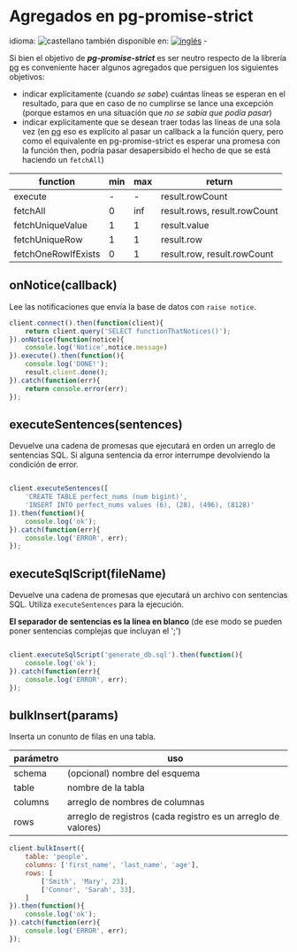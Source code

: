 <!--multilang v0 es:agregados.md en:additions.md -->

<!--lang:es-->

# Agregados en pg-promise-strict

<!--lang:en--]

# Additions in pg-promise-strict

[!--lang:*-->

<!--multilang buttons-->

idioma: ![castellano](https://raw.githubusercontent.com/codenautas/multilang/master/img/lang-es.png)
también disponible en:
[![inglés](https://raw.githubusercontent.com/codenautas/multilang/master/img/lang-en.png)](additions.md) - 

<!--lang:es-->

Si bien el objetivo de ***pg-promise-strict*** es ser neutro respecto de la librería [pg](//npmjs.com/package/pg)
es conveniente hacer algunos agregados que persiguen los siguientes objetivos:
* indicar explícitamente (cuando *se sabe*) cuántas líneas se esperan en el resultado, 
para que en caso de no cumplirse se lance una excepción (porque estamos en una situación que *no se sabía que podía pasar*)
* indicar explícitamente que se desean traer todas las líneas de una sola vez
(en [pg](//npmjs.com/package/pg) eso es explícito al pasar un callback a la función query, 
pero como el equivalente en pg-promise-strict es esperar una promesa con la función then, 
podría pasar desapersibido el hecho de que se está haciendo un `fetchAll`)

<!--lang:en--]

Although the purpose of ***pg-promise-strict*** is to be neutral about the library [pg](//npmjs.com/package/pg), it is convinient to do some
addons to persue the following golds:
* Explicit indication (when *it is known*) of how many rows are expected in the result, so that in case that this is not accomplished an exception 
is thrown (because we are in a situation that *we didn´t know that could happen*)
* Explicit indication of the desire that all the rows should be pulled at once (in[pg](//npmjs.com/package/pg) this is explicit when passing a callback to the
to the function query, but as the equivalent in pg-promise-strict is to wait for a promise with the function then, it could go unnoticed the fact
that a `fetchAll` is being done) 

Addings:
* explicit indication of how many rows are expected in the result
* explicit indication of `fetchAll` in `query(...).then` calls

[!--lang:*-->

function            | min | max |return
--------------------|-----|-----|--------------
execute             |  -  |  -  | result.rowCount
fetchAll            |  0  | inf | result.rows, result.rowCount
fetchUniqueValue    |  1  |  1  | result.value
fetchUniqueRow      |  1  |  1  | result.row
fetchOneRowIfExists |  0  |  1  | result.row, result.rowCount

## onNotice(callback)

<!--lang:es-->

Lee las notificaciones que envía la base de datos con `raise notice`.

<!--lang:en--]

Reads the database notifications raies with `raise notice`.

[!--lang:*-->

```js
client.connect().then(function(client){
    return client.query('SELECT functionThatNotices()');
}).onNotice(function(notice){
    console.log('Notice',notice.message)
}).execute().then(function(){
    console.log('DONE!');
    result.client.done();
}).catch(function(err){
    return console.error(err);
});
```

## executeSentences(sentences)

<!--lang:es-->

Devuelve una cadena de promesas que 
ejecutará en orden un arreglo de sentencias SQL.
Si alguna sentencia da error interrumpe devolviendo la condición de error. 

<!--lang:en--]

Returns a promise chain that will 
execute an array of sql sentences. 
If an error ocurrs it will reject the promise. 

[!--lang:*-->

```js

client.executeSentences([
    'CREATE TABLE perfect_nums (num bigint)',
    'INSERT INTO perfect_nums values (6), (28), (496), (8128)'
]).then(function(){
    console.log('ok');
}).catch(function(err){
    console.log('ERROR', err);
});

```

## executeSqlScript(fileName)

<!--lang:es-->

Devuelve una cadena de promesas que ejecutará un archivo con sentencias SQL.
Utiliza `executeSentences` para la ejecución. 

**El separador de sentencias es la línea en blanco** 
(de ese modo se pueden poner sentencias complejas que incluyan el ';')

<!--lang:en--]

Returns a promise chain that will execute a file with sql sentences. 
Uses `executeSentences` for the task. 

**Blank line is the sentence separator** (to allow complex sentences). 

[!--lang:*-->

```js

client.executeSqlScript('generate_db.sql').then(function(){
    console.log('ok');
}).catch(function(err){
    console.log('ERROR', err);
});

```

## bulkInsert(params)

<!--lang:es-->

Inserta un conunto de filas en una tabla.

parámetro |uso
----------|----------------------------------
schema    | (opcional) nombre del esquema
table     | nombre de la tabla
columns   | arreglo de nombres de columnas
rows      | arreglo de registros (cada registro es un arreglo de valores)

<!--lang:en--]

Inserts a set of rows in a table. 

parámetro |uso
----------|----------------------------------
schema    | (optional) schema name
table     | table name
columns   | array of column names
rows      | array of records (each record is an array of values)

[!--lang:*-->

```js
client.bulkInsert({
    table: 'people',
    columns: ['first_name', 'last_name', 'age'],
    rows: [
        ['Smith', 'Mary', 23],
        ['Connor', 'Sarah', 33],
    ]
}).then(function(){
    console.log('ok');
}).catch(function(err){
    console.log('ERROR', err);
});

```
